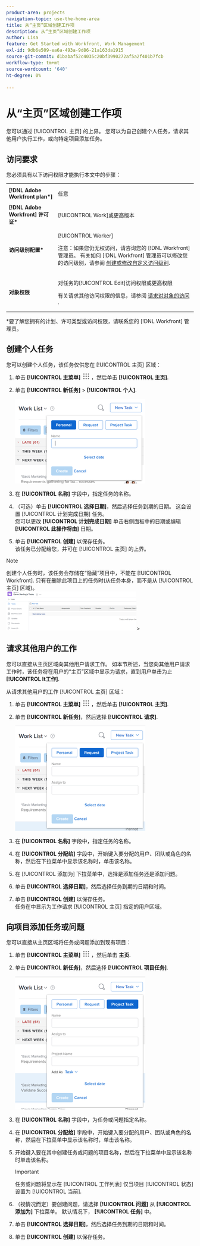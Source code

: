 ```yaml
---
product-area: projects
navigation-topic: use-the-home-area
title: 从“主页”区域创建工作项
description: 从“主页”区域创建工作项
author: Lisa
feature: Get Started with Workfront, Work Management
exl-id: 9db6e509-ea6a-493a-9d86-21a163da1915
source-git-commit: d1babaf52c4035c20bf3990272af5a2f401b7fcb
workflow-type: tm+mt
source-wordcount: '640'
ht-degree: 0%

---
```


# 从“主页”区域创建工作项

<!--
<p data-mc-conditions="QuicksilverOrClassic.Draft mode">(NOTE: From Courtney: Need to rename)</p>
-->

您可以通过 [!UICONTROL 主页] 的上界。 您可以为自己创建个人任务，请求其他用户执行工作，或向特定项目添加任务。

## 访问要求

您必须具有以下访问权限才能执行本文中的步骤：

<table style="table-layout:auto"> 
 <col> 
 <col> 
 <tbody> 
  <tr> 
   <td role="rowheader"><strong>[!DNL Adobe Workfront plan*]</strong></td> 
   <td> <p>任意</p> </td> 
  </tr> 
  <tr> 
   <td role="rowheader"><strong>[!DNL Adobe Workfront] 许可证*</strong></td> 
   <td> <p>[!UICONTROL Work]或更高版本</p> </td> 
  </tr> 
  <tr> 
   <td role="rowheader"><strong>访问级别配置*</strong></td> 
   <td> <p>[!UICONTROL Worker]</p> <p>注意：如果您仍无权访问，请咨询您的 [!DNL Workfront] 管理员。 有关如何 [!DNL Workfront] 管理员可以修改您的访问级别，请参阅 <a href="../../../administration-and-setup/add-users/configure-and-grant-access/create-modify-access-levels.md" class="MCXref xref">创建或修改自定义访问级别</a>.</p> </td> 
  </tr> 
  <tr> 
   <td role="rowheader"><strong>对象权限</strong></td> 
   <td> <p>对任务的[!UICONTROL Edit]访问权限或更高权限</p> <p>有关请求其他访问权限的信息，请参阅 <a href="../../../workfront-basics/grant-and-request-access-to-objects/request-access.md" class="MCXref xref">请求对对象的访问 </a>.</p> </td> 
  </tr> 
 </tbody> 
</table>

&#42;要了解您拥有的计划、许可类型或访问权限，请联系您的 [!DNL Workfront] 管理员。

## 创建个人任务

您可以创建个人任务，该任务仅供您在 [!UICONTROL 主页] 区域：

1. 单击 **[!UICONTROL 主菜单]** ![](assets/main-menu-icon.png) ，然后单击 **[!UICONTROL 主页]**.
1. 单击 **[!UICONTROL 新任务]** > **[!UICONTROL 个人]**.

   ![](assets/creating-work-items-new-task-personal-nwe-350x228.png)

1. 在 **[!UICONTROL 名称]** 字段中，指定任务的名称。
1. （可选）单击 **[!UICONTROL 选择日期]**，然后选择任务到期的日期。 这会设置 [!UICONTROL 计划完成日期] 任务。\
   您可以更改 **[!UICONTROL 计划完成日期]** 单击右侧面板中的日期或编辑 **[!UICONTROL 此操作将由]** 日期。

1. 单击 **[!UICONTROL 创建]** 以保存任务。\
   该任务已分配给您，并可在 [!UICONTROL 主页] 的上界。

>[!NOTE]
>
>创建个人任务时，该任务会存储在“隐藏”项目中，不能在 [!UICONTROL Workfront]. 只有在删除此项目上的任务时(从任务本身，而不是从 [!UICONTROL 主页] 区域)。\
>![[!UICONTROL 个人任务项目]](assets/createworkitems-personal--project-350x105.png)>

## 请求其他用户的工作

您可以直接从主页区域向其他用户请求工作。 如本节所述，当您向其他用户请求工作时，该任务将在用户的“主页”区域中显示为请求，直到用户单击为止 **[!UICONTROL It工作]**.

从请求其他用户的工作 [!UICONTROL 主页] 区域：

1. 单击 **[!UICONTROL 主菜单]** ![](assets/main-menu-icon.png) ，然后单击 **[!UICONTROL 主页]**.
1. 单击 **[!UICONTROL 新任务]**，然后选择 **[!UICONTROL 请求]**.

   ![](assets/creating-work-items-new-task-request-nwe-350x283.png)

1. 在 **[!UICONTROL 名称]** 字段中，指定任务的名称。
1. 在 **[!UICONTROL 分配给]** 字段中，开始键入要分配的用户、团队或角色的名称，然后在下拉菜单中显示该名称时，单击该名称。
1. 在 [!UICONTROL 添加为] 下拉菜单中，选择是添加任务还是添加问题。
1. 单击 **[!UICONTROL 选择日期]**，然后选择任务到期的日期和时间。
1. 单击 **[!UICONTROL 创建]** 以保存任务。\
   任务在中显示为工作请求 [!UICONTROL 主页] 指定的用户区域。

## 向项目添加任务或问题

您可以直接从主页区域将任务或问题添加到现有项目：

1. 单击 **[!UICONTROL 主菜单]** ![](assets/main-menu-icon.png) ，然后单击 **主页**.
1. 单击 **[!UICONTROL 新任务]**，然后选择 **[!UICONTROL 项目任务]**.

   ![](assets/creating-work-items-new-project-task-nwe-350x358.png)

1. 在 **[!UICONTROL 名称]** 字段中，为任务或问题指定名称。
1. 在 **[!UICONTROL 分配给]** 字段中，开始键入要分配的用户、团队或角色的名称，然后在下拉菜单中显示该名称时，单击该名称。
1. 开始键入要在其中创建任务或问题的项目名称，然后在下拉菜单中显示该名称时单击该名称。

   >[!IMPORTANT]
   >
   >任务或问题将显示在 [!UICONTROL 工作列表] 仅当项目 [!UICONTROL 状态] 设置为 [!UICONTROL 当前].

1. （视情况而定）要创建问题，请选择 **[!UICONTROL 问题]** 从 **[!UICONTROL 添加为]** 下拉菜单。 默认情况下， **[!UICONTROL 任务]** 中。

1. 单击 **[!UICONTROL 选择日期]**，然后选择任务到期的日期和时间。
1. 单击 **[!UICONTROL 创建]** 以保存任务。
